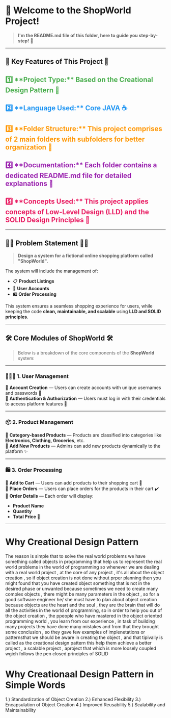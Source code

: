 # 🛒 **Welcome to the ShopWorld Project!**
> **I'm the README.md file of this folder, here to guide you step-by-step!** 🚀

---

## 🌟 **Key Features of This Project** 🌟

<h2 style="color:#4CAF50;">1️⃣ **Project Type:** Based on the <b>Creational Design Pattern</b> 🎉</h2>  
<h2 style="color:#2196F3;">2️⃣ **Language Used:** <b>Core JAVA</b> ☕</h2>  
<h2 style="color:#FF9800;">3️⃣ **Folder Structure:** This project comprises of <b>2 main folders</b> with subfolders for better organization 📂</h2>  
<h2 style="color:#9C27B0;">4️⃣ **Documentation:** Each folder contains a dedicated <b>README.md</b> file for detailed explanations 📘</h2>  
<h2 style="color:#E91E63;">5️⃣ **Concepts Used:** This project applies concepts of <b>Low-Level Design (LLD)</b> and the <b>SOLID Design Principles</b> 🚀</h2>

---

## 🧑‍💻 **Problem Statement** 🧑‍💻

> **Design a system for a fictional online shopping platform called "ShopWorld".**

The system will include the management of:
- 📋 **Product Listings**
- 👥 **User Accounts**
- 🛍️ **Order Processing**

This system ensures a seamless shopping experience for users, while keeping the code **clean, maintainable, and scalable** using **LLD and SOLID principles**.

---

## 🛠️ **Core Modules of ShopWorld** 🛠️

> Below is a breakdown of the core components of the **ShopWorld** system:

---

### 🧑‍🤝‍🧑 **1. User Management**

🔹 **Account Creation** — Users can create accounts with unique usernames and passwords 🔑  
🔹 **Authentication & Authorization** — Users must log in with their credentials to access platform features 🔐

---

### 📦 **2. Product Management**

🔹 **Category-based Products** — Products are classified into categories like **Electronics, Clothing, Groceries**, etc.  
🔹 **Add New Products** — Admins can add new products dynamically to the platform ✨

---

### 🛍️ **3. Order Processing**

🔹 **Add to Cart** — Users can add products to their shopping cart 🛒  
🔹 **Place Orders** — Users can place orders for the products in their cart ✔️  
🔹 **Order Details** — Each order will display:
- **Product Name**
- **Quantity**
- **Total Price** 💸

---

# Why Creational Design Pattern
The reason is simple that to solve the real world problems we have something called objects in programming that help
 us to represent the real world problems in the world of programming so whenever we are dealing with a real world project ,
at the core of any project , it's all about the object creation , so if object creation is not done without prper planning 
then you might found that you have created object something that is not in the desired phase or unwanted because sometimes we 
need to create many complex objects , there might be many parameters in the object , so for a good software engineer 
he/ she must have to plan about object creation because objects are the heart and the soul , they are the brain that will do all the activities
in the world of programming, so in order to help you out of the object creation , the ppeople who have mastered in the object oriented
programming world , you learn from our experience , in task of building many projects they have done many mistakes and from that they brought some conclusion 
, so they gave few examples of implenetations or patternsthat we should be aware in creating the object , and that tipivally is called as the creational design pattern
this help them achieve a better project , a scalable project , aproject that which is more loosely coupled wgich follows the pen closed principles of SOLID

# Why Creationaal Design Pattern in Simple Words
1.) Standardization of Object Creation
2.) Enhanced Flexibility
3.) Encapsulation of Object Creation
4.) Improved Reusability
5.) Scalability and Maintainability
